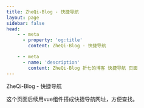 ```yaml
---
title: ZheQi-Blog - 快捷导航
layout: page
sidebar: false
head:
    - - meta
      - property: 'og:title'
        content: ZheQi-Blog - 快捷导航

    - - meta
      - name: 'description'
        content: ZheQi-Blog 折七的博客 快捷导航 页面
---
```


ZheQi-Blog - 快捷导航

这个页面后续用vue组件搭成快捷导航网址，方便查找。